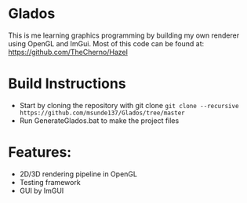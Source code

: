 # Glados
This is me learning graphics programming by building my own renderer using OpenGL and ImGui. Most of this code can be found at: https://github.com/TheCherno/Hazel

# Build Instructions

- Start by cloning the repository with git clone `git clone --recursive https://github.com/msunde137/Glados/tree/master`
- Run GenerateGlados.bat to make the project files

# Features:

- 2D/3D rendering pipeline in OpenGL
- Testing framework
- GUI by ImGUI
